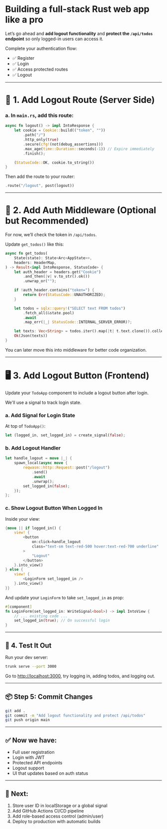 # Building a full-stack Rust web app like a pro

Let’s go ahead and **add logout functionality** and **protect the `/api/todos` endpoint** so only logged-in users can access it.

Complete your authentication flow:
- ✅ Register
- ✅ Login
- ✅ Access protected routes
- ✅ Logout

---

# 🔐 1. Add Logout Route (Server Side)

### a. In `main.rs`, add this route:

```rust
async fn logout() -> impl IntoResponse {
    let cookie = Cookie::build(("token", ""))
        .path("/")
        .http_only(true)
        .secure(cfg!(not(debug_assertions)))
        .max_age(time::Duration::seconds(-1)) // Expire immediately
        .finish();

    (StatusCode::OK, cookie.to_string())
}
```

Then add the route to your router:

```rust
.route("/logout", post(logout))
```

---

# 🧠 2. Add Auth Middleware (Optional but Recommended)

For now, we’ll check the token in `/api/todos`.

Update `get_todos()` like this:

```rust
async fn get_todos(
    State(state): State<Arc<AppState>>,
    headers: HeaderMap,
) -> Result<impl IntoResponse, StatusCode> {
    let auth_header = headers.get("Cookie")
        .and_then(|v| v.to_str().ok())
        .unwrap_or("");

    if !auth_header.contains("token=") {
        return Err(StatusCode::UNAUTHORIZED);
    }

    let todos = sqlx::query!("SELECT text FROM todos")
        .fetch_all(&state.pool)
        .await
        .map_err(|_| StatusCode::INTERNAL_SERVER_ERROR)?;

    let texts: Vec<String> = todos.iter().map(|t| t.text.clone()).collect();
    Ok(Json(texts))
}
```

You can later move this into middleware for better code organization.

---

# 🖥️ 3. Add Logout Button (Frontend)

Update your `TodoApp` component to include a logout button after login.

We'll use a signal to track login state.

### a. Add Signal for Login State

At top of `TodoApp()`:

```rust
let (logged_in, set_logged_in) = create_signal(false);
```

### b. Add Logout Handler

```rust
let handle_logout = move |_| {
    spawn_local(async move {
        reqwasm::http::Request::post("/logout")
            .send()
            .await
            .unwrap();
        set_logged_in(false);
    });
};
```

### c. Show Logout Button When Logged In

Inside your view:

```rust
{move || if logged_in() {
    view! {
        <button
            on:click=handle_logout
            class="text-sm text-red-500 hover:text-red-700 underline"
        >
            "Logout"
        </button>
    }.into_view()
} else {
    view! {
        <LoginForm set_logged_in />
    }.into_view()
}}
```

And update your `LoginForm` to take `set_logged_in` as prop:

```rust
#[component]
fn LoginForm(set_logged_in: WriteSignal<bool>) -> impl IntoView {
    // ... existing code ...
    set_logged_in(true); // On successful login
}
```

---

## 🧪 4. Test It Out

Run your dev server:

```bash
trunk serve --port 3000
```

Go to [http://localhost:3000](http://localhost:3000), try logging in, adding todos, and logging out.

---

## 📦 Step 5: Commit Changes

```bash
git add .
git commit -m "Add logout functionality and protect /api/todos"
git push origin main
```

---

## ✅ Now we have:
- Full user registration
- Login with JWT
- Protected API endpoints
- Logout support
- UI that updates based on auth status

---

## 🚀 Next:
1. Store user ID in localStorage or a global signal
2. Add GitHub Actions CI/CD pipeline
3. Add role-based access control (admin/user)
4. Deploy to production with automatic builds
